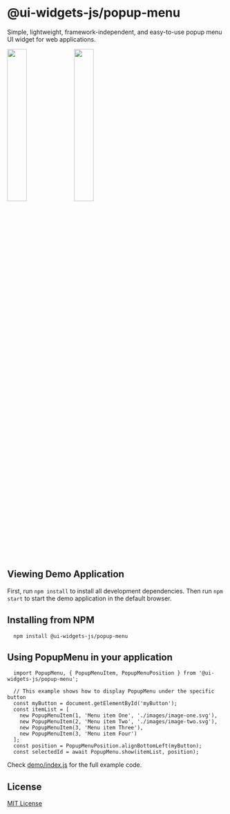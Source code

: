 # @ui-widgets-js/popup-menu

Simple, lightweight, framework-independent, and easy-to-use popup menu UI widget for web applications.

<img src="https://raw.githubusercontent.com/web-components-js/popup-menu/HEAD/screenshot1.png" height="30%" width="30%">
<img src="https://raw.githubusercontent.com/web-components-js/popup-menu/HEAD/screenshot2.png" height="30%" width="30%">

## Viewing Demo Application

First, run `npm install` to install all development dependencies. Then run `npm start` to start the demo application in the default browser.

## Installing from NPM

```
  npm install @ui-widgets-js/popup-menu
```

## Using PopupMenu in your application

```
  import PopupMenu, { PopupMenuItem, PopupMenuPosition } from '@ui-widgets-js/popup-menu';

  // This example shows how to display PopupMenu under the specific button
  const myButton = document.getElementById('myButton');
  const itemList = [
    new PopupMenuItem(1, 'Menu item One', './images/image-one.svg'),
    new PopupMenuItem(2, 'Menu item Two', './images/image-two.svg'),
    new PopupMenuItem(3, 'Menu item Three'),
    new PopupMenuItem(3, 'Menu item Four')
  ];
  const position = PopupMenuPosition.alignBottomLeft(myButton);
  const selectedId = await PopupMenu.show(itemList, position);
```
Check <a href="https://github.com/ui-widgets-js/popup-menu/blob/master/demo/index.js">demo/index.js</a> for the full example code.

## License

<a href="https://github.com/ui-widgets-js/popup-menu/blob/master/LICENSE">MIT License</a>